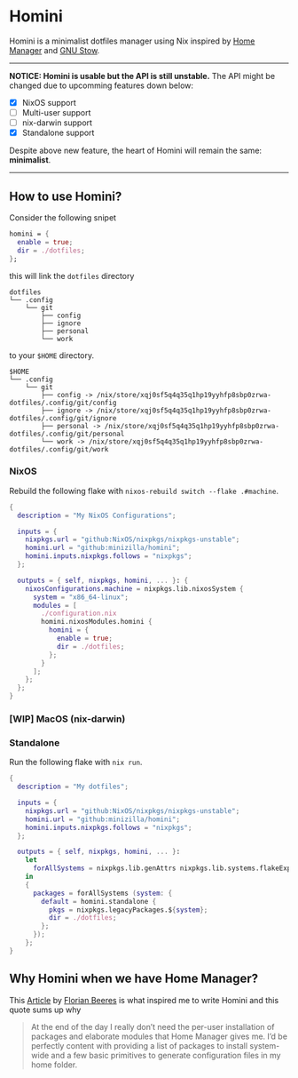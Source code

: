 # Homini

Homini is a minimalist dotfiles manager using Nix inspired by
[Home Manager](https://github.com/nix-community/home-manager) and
[GNU Stow](https://www.gnu.org/software/stow/).

***

**NOTICE: Homini is usable but the API is still unstable.**
The API might be changed due to upcomming features down below:

- [x] NixOS support
- [ ] Multi-user support
- [ ] nix-darwin support
- [x] Standalone support

Despite above new feature, the heart of Homini will remain the same: **minimalist**.

***

## How to use Homini?

Consider the following snipet

```nix
homini = {
  enable = true;
  dir = ./dotfiles;
};
```

this will link the `dotfiles` directory

```
dotfiles
└── .config
    └── git
        ├── config
        ├── ignore
        ├── personal
        └── work
```

to your `$HOME` directory.

```
$HOME
└── .config
    └── git
        ├── config -> /nix/store/xqj0sf5q4q35q1hp19yyhfp8sbp0zrwa-dotfiles/.config/git/config
        ├── ignore -> /nix/store/xqj0sf5q4q35q1hp19yyhfp8sbp0zrwa-dotfiles/.config/git/ignore
        ├── personal -> /nix/store/xqj0sf5q4q35q1hp19yyhfp8sbp0zrwa-dotfiles/.config/git/personal
        └── work -> /nix/store/xqj0sf5q4q35q1hp19yyhfp8sbp0zrwa-dotfiles/.config/git/work
```

### NixOS

Rebuild the following flake with `nixos-rebuild switch --flake .#machine`.

```nix
{
  description = "My NixOS Configurations";

  inputs = {
    nixpkgs.url = "github:NixOS/nixpkgs/nixpkgs-unstable";
    homini.url = "github:minizilla/homini";
    homini.inputs.nixpkgs.follows = "nixpkgs";
  };

  outputs = { self, nixpkgs, homini, ... }: {
    nixosConfigurations.machine = nixpkgs.lib.nixosSystem {
      system = "x86_64-linux";
      modules = [
        ./configuration.nix
        homini.nixosModules.homini {
          homini = {
            enable = true;
            dir = ./dotfiles;
          };
        }
      ];
    };
  };
}
```

### [WIP] MacOS (nix-darwin)

### Standalone

Run the following flake with `nix run`.

```nix
{
  description = "My dotfiles";

  inputs = {
    nixpkgs.url = "github:NixOS/nixpkgs/nixpkgs-unstable";
    homini.url = "github:minizilla/homini";
    homini.inputs.nixpkgs.follows = "nixpkgs";
  };

  outputs = { self, nixpkgs, homini, ... }:
    let
      forAllSystems = nixpkgs.lib.genAttrs nixpkgs.lib.systems.flakeExposed;
    in
    {
      packages = forAllSystems (system: {
        default = homini.standalone {
          pkgs = nixpkgs.legacyPackages.${system};
          dir = ./dotfiles;
        };
      });
    };
}
```

## Why Homini when we have Home Manager?

This [Article](https://www.fbrs.io/nix-hm-reflections) by [Florian Beeres](https://github.com/cideM/)
is what inspired me to write Homini and this quote sums up why

> At the end of the day I really don’t need the per-user installation of packages
> and elaborate modules that Home Manager gives me.
> I’d be perfectly content with providing a list of packages to install system-wide
> and a few basic primitives to generate configuration files in my home folder.
